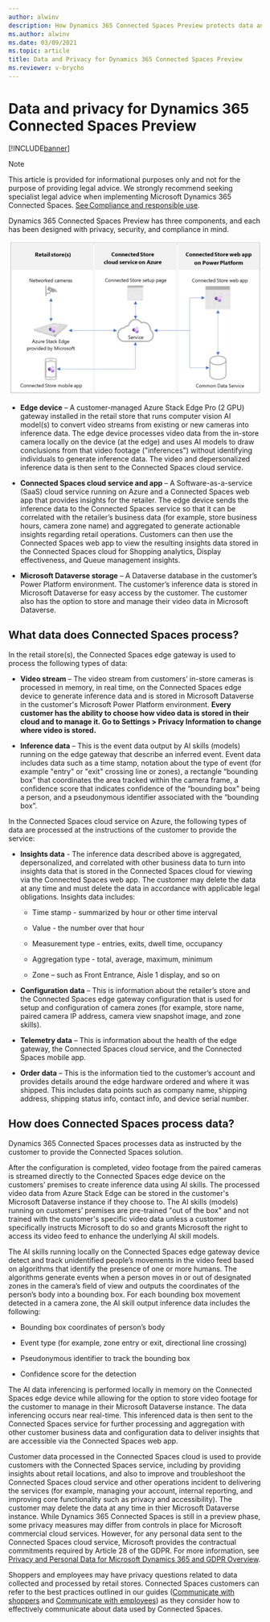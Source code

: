 ```yaml
---
author: alwinv
description: How Dynamics 365 Connected Spaces Preview protects data and privacy
ms.author: alwinv
ms.date: 03/09/2021
ms.topic: article
title: Data and Privacy for Dynamics 365 Connected Spaces Preview
ms.reviewer: v-brycho
---
```


# Data and privacy for Dynamics 365 Connected Spaces Preview

[!INCLUDE[banner](includes/banner.md)]

> [!NOTE]
> This article is provided for informational purposes only and not for the purpose of providing legal advice. We strongly recommend seeking specialist legal advice when implementing Microsoft Dynamics 365 Connected Spaces. [See Compliance and responsible use](compliance.md).

Dynamics 365 Connected Spaces Preview has three components, and each has been designed with privacy, security, and compliance in mind. 

![Illustration of retail store, Azure cloud service and Power Platorm components.](media/how-cs-works.PNG "Illustration of retail store, Azure cloud service and Power Platorm components")

- **Edge device** – A customer-managed Azure Stack Edge Pro (2 GPU) gateway installed in the retail store that runs computer vision AI model(s) to convert video streams from existing or new cameras into inference data. The edge device processes video data from the in-store camera locally on the device (at the edge) and uses AI models to draw conclusions from that video footage ("inferences") without identifying individuals to generate inference data. The video and depersonalized inference data is then sent to the Connected Spaces cloud service.

- **Connected Spaces cloud service and app** – A  Software-as-a-service (SaaS) cloud service running on Azure and a Connected Spaces web app that provides insights for the retailer. The edge device sends the inference data to the Connected Spaces service so that it can be correlated with the retailer’s business data (for example, store business hours, camera zone name) and aggregated to generate actionable insights regarding retail operations. Customers can then use the Connected Spaces web app to view the resulting insights data stored in the Connected Spaces cloud for Shopping analytics, Display effectiveness, and Queue management insights. 

- **Microsoft Dataverse storage** – A Dataverse database in the customer’s Power Platform environment. The customer’s inference data is stored in Microsoft Dataverse for easy access by the customer. The customer also has the option to store and manage their video data in Microsoft Dataverse.

## What data does Connected Spaces process?  

In the retail store(s), the Connected Spaces edge gateway is used to process the following types of data:

- **Video stream** – The video stream from customers’ in-store cameras is processed in memory, in real time, on the Connected Spaces edge device to generate inference data and is stored in Microsoft Dataverse in the customer's Microsoft Power Platform environment. **Every customer has the ability to choose how video data is stored in their cloud and to manage it. Go to Settings > Privacy Information to change where video is stored.**

- **Inference data** – This is the event data output by AI skills (models) running on the edge gateway that describe an inferred event. Event data includes data such as a time stamp, notation about the type of event (for example "entry" or "exit" crossing line or zones), a rectangle “bounding box” that coordinates the area tracked within the camera frame, a confidence score that indicates confidence of the “bounding box” being a person, and a pseudonymous identifier associated with the “bounding box”. 
 
In the Connected Spaces cloud service on Azure, the following types of data are processed at the instructions of the customer to provide the service:

- **Insights data** - The inference data described above is aggregated, depersonalized, and correlated with other business data to turn into insights data that is stored in the Connected Spaces cloud for viewing via the Connected Spaces web app. The customer may delete the data at any time and must delete the data in accordance with applicable legal obligations. Insights data includes: 

   - Time stamp - summarized by hour or other time interval

   - Value - the number over that hour

   - Measurement type - entries, exits, dwell time, occupancy

   - Aggregation type - total, average, maximum, minimum

   - Zone – such as Front Entrance, Aisle 1 display, and so on

- **Configuration data** – This is information about the retailer’s store and the Connected Spaces edge gateway configuration that is used for setup and configuration of camera zones (for example, store name, paired camera IP address, camera view snapshot image, and zone skills). 

- **Telemetry data** – This is information about the health of the edge gateway, the Connected Spaces cloud service, and the Connected Spaces mobile app. 

- **Order data** – This is the information tied to the customer’s account and provides details around the edge hardware ordered and where it was shipped. This includes data points such as company name, shipping address, shipping status info, contact info, and device serial number.

## How does Connected Spaces process data?

Dynamics 365 Connected Spaces processes data as instructed by the customer to provide the Connected Spaces solution.  

After the configuration is completed, video footage from the paired cameras is streamed directly to the Connected Spaces edge device on the customers’ premises to create inference data using AI skills. The processed video data from Azure Stack Edge can be stored in the customer's Microsoft Dataverse instance if they choose to. The AI skills (models) running on customers’ premises are pre-trained "out of the box" and not trained with the customer's specific video data unless a customer specifically instructs Microsoft to do so and grants Microsoft the right to access its video feed to enhance the underlying AI skill models.

The AI skills running locally on the Connected Spaces edge gateway device detect and track unidentified people’s movements in the video feed based on algorithms that identify the presence of one or more humans. The algorithms generate events when a person moves in or out of designated zones in the camera’s field of view and outputs the coordinates of the person’s body into a bounding box. For each bounding box movement detected in a camera zone, the AI skill output inference data includes the following:

- Bounding box coordinates of person’s body

- Event type (for example, zone entry or exit, directional line crossing)

- Pseudonymous identifier to track the bounding box 

- Confidence score for the detection 

The AI data inferencing is performed locally in memory on the Connected Spaces edge device while allowing for the option to store video footage for the customer to manage in their Microsoft Dataverse instance. The data inferencing occurs near real-time. This inferenced data is then sent to the Connected Spaces service for further processing and aggregation with other customer business data and configuration data to deliver insights that are accessible via the Connected Spaces web app.  

Customer data processed in the Connected Spaces cloud is used to provide customers with the Connected Spaces service, including by providing insights about retail locations, and also to improve and troubleshoot the Connected Spaces cloud service and other operations incident to delivering the services (for example, managing your account, internal reporting, and improving core functionality such as privacy and accessibility). The customer may delete the data at any time in thier Microsoft Dataverse instance. While Dynamics 365 Connected Spaces is still in a preview phase, some privacy measures may differ from controls in place for Microsoft commercial cloud services. However, for any personal data sent to the Connected Spaces cloud service, Microsoft provides the contractual commitments required by Article 28 of the GDPR. For more information, see [Privacy and Personal Data for Microsoft Dynamics 365 and GDPR Overview](https://docs.microsoft.com/dynamics365/get-started/gdpr/).

Shoppers and employees may have privacy questions related to data collected and processed by retail stores. Connected Spaces customers can refer to the best practices outlined in our guides ([Communicate with shoppers](communication-plan.md) and [Communicate with employees](employee-plan.md)) as they consider how to effectively communicate about data used by Connected Spaces. 



